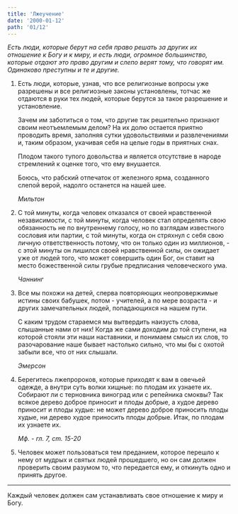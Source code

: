 ```yaml
---
title: 'Лжеучение'
date: '2000-01-12'
path: '01/12'
---
```


*Есть люди, которые берут на себя право решать за других их отношение к Богу и к миру, и есть люди, огромное большинство, которые отдают это право другим и слепо верят тому, что говорят им. Одинаково преступны и те и другие.*

1.
    Есть люди, которые, узнав, что все религиозные вопросы уже разрешены и все религиозные законы установлены, тотчас же отдаются в руки тех людей, которые берутся за такое разрешение и установление.

    Зачем им заботиться о том, что другие так решительно признают своим неотъемлемым делом? На их долю остается приятно проводить время, заполняя сутки удовольствиями и развлечениями и, таким образом, укачивая себя на целые годы в приятных снах.

    Плодом такого тупого довольства и является отсутствие в народе стремлений к оценке того, что ему внушается.

    Боюсь, что рабский отпечаток от железного ярма, созданного слепой верой, надолго останется на нашей шее.

    *Мильтон*

2.
    С той минуты, когда человек отказался от своей нравственной независимости, с той минуты, когда человек стал определять свою обязанность не по внутреннему голосу, но по взглядам известного сословия или партии, с той минуты, когда он стряхнул с себя свою личную ответственность потому, что он только один из миллионов, - с этой минуты он лишился своей нравственной силы, он ожидает уже от людей того, что может совершить один Бог, он ставит на место божественной силы грубые предписания человеческого ума.

    *Чаннинг*

3.
    Все мы похожи на детей, сперва повторяющих неопровержимые истины своих бабушек, потом - учителей, а по мере возраста - и других замечательных людей, попадающихся на нашем пути.

    С каким трудом стараемся мы вытвердить наизусть слова, слышанные нами от них! Когда же сами доходим до той ступени, на которой стояли эти наши наставники, и понимаем смысл их слов, то разочарование наше бывает настолько сильно, что мы бы с охотой забыли все, что от них слышали.

    *Эмерсон*

4.
    Берегитесь лжепророков, которые приходят к вам в овечьей одежде, а внутри суть волки хищные: по плодам их узнаете их. Собирают ли с терновника виноград или с репейника смоквы? Так всякое дерево доброе приносит и плоды добрые, а худое дерево приносит и плоды худые: не может дерево доброе приносить плоды худые, ни дерево худое приносить плоды добрые. Итак, по плодам их узнаете их.

    *Мф. - гл. 7, cm. 15-20*

5.
    Человек может пользоваться тем преданием, которое перешло к нему от мудрых и святых людей прошедшего, но он сам должен проверить своим разумом то, что передается ему, и откинуть одно и принять другое.

---

Каждый человек должен сам устанавливать свое отношение к миру и Богу.
